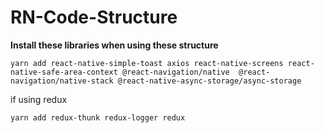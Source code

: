 # RN-Code-Structure

**Install these libraries when using these structure**

```
yarn add react-native-simple-toast axios react-native-screens react-native-safe-area-context @react-navigation/native  @react-navigation/native-stack @react-native-async-storage/async-storage
```

if using redux
```
yarn add redux-thunk redux-logger redux
```

